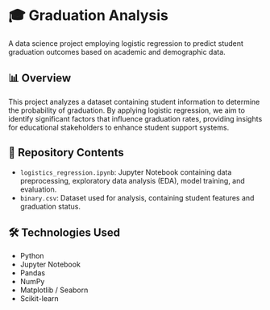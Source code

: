 # 🎓 Graduation Analysis

A data science project employing logistic regression to predict student graduation outcomes based on academic and demographic data.

## 📊 Overview

This project analyzes a dataset containing student information to determine the probability of graduation. By applying logistic regression, we aim to identify significant factors that influence graduation rates, providing insights for educational stakeholders to enhance student support systems.

## 📁 Repository Contents

- `logistics_regression.ipynb`: Jupyter Notebook containing data preprocessing, exploratory data analysis (EDA), model training, and evaluation.
- `binary.csv`: Dataset used for analysis, containing student features and graduation status.

## 🛠️ Technologies Used

- Python  
- Jupyter Notebook  
- Pandas  
- NumPy  
- Matplotlib / Seaborn  
- Scikit-learn  

